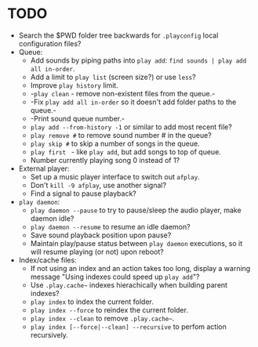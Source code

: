 # TODO

- Search the $PWD folder tree backwards for `.playconfig` local configuration files?
- Queue:
  - Add sounds by piping paths into `play add`: `find sounds | play add all in-order`.
  - Add a limit to `play list` (screen size?) or use `less`?
  - Improve `play history` limit.
  - -`play clean` - remove non-existent files from the queue.-
  - -Fix `play add all in-order` so it doesn't add folder paths to the queue.-
  - -Print sound queue number.-
  - `play add --from-history -1` or similar to add most recent file?
  - `play remove #` to remove sound number # in the queue?
  - `play skip #` to skip a number of songs in the queue.
  - `play first ` - like `play add`, but add songs to top of queue.
  - Number currently playing song 0 instead of 1?
- External player:
  - Set up a music player interface to switch out `afplay`.
  - Don't `kill -9 afplay`, use another signal?
  - Find a signal to pause playback?
- `play daemon`:
  - `play daemon --pause` to try to pause/sleep the audio player, make daemon idle?
  - `play daemon --resume` to resume an idle daemon?
  - Save sound playback position upon pause?
  - Maintain play/pause status between `play daemon` executions, so it will resume playing (or not) upon reboot?
- Index/cache files:
  - If not using an index and an action takes too long, display a warning message "Using indexes could speed up `play add`"?
  - Use `.play.cache~` indexes hierachically when building parent indexes?
  - `play index` to index the current folder.
  - `play index --force` to reindex the current folder.
  - `play index --clean` to remove `.play.cache~`.
  - `play index [--force|--clean] --recursive` to perfom action recursively.
